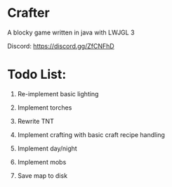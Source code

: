 # Crafter

A blocky game written in java with LWJGL 3

Discord: https://discord.gg/ZfCNFhD

# Todo List:

1. Re-implement basic lighting

2. Implement torches

3. Rewrite TNT

4. Implement crafting with basic craft recipe handling

5. Implement day/night

6. Implement mobs

7. Save map to disk

